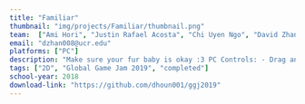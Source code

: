 ```yaml
---
title: "Familiar"
thumbnail: "img/projects/Familiar/thumbnail.png"
team:  ["Ami Hori", "Justin Rafael Acosta", "Chi Uyen Ngo", "David Zhang", "Darren Houn", "Chau M. Ho", "Rica Feng"]
email: "dzhan008@ucr.edu"
platforms: ["PC"]
description: "Make sure your fur baby is okay :3 PC Controls: - Drag and place the lures strategically in the room to guide your Familiar to the food bowl. Be careful though! Your Familiar can get easily distracted by certain objects in the room."
tags: ["2D", "Global Game Jam 2019", "completed"]
school-year: 2018
download-link: "https://github.com/dhoun001/ggj2019"
---
```

